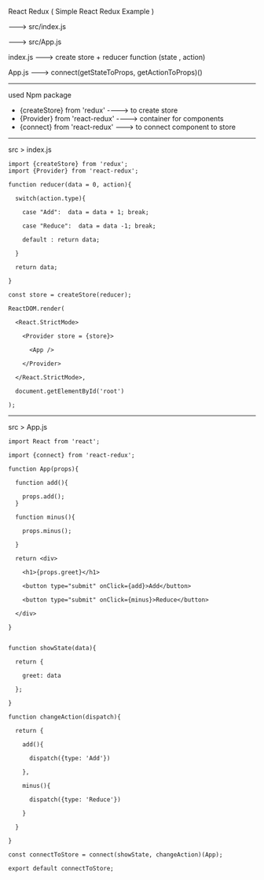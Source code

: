 React Redux ( Simple React Redux Example )

---> src/index.js 

---> src/App.js



index.js ---> create store + reducer function (state , action)

App.js ---> connect(getStateToProps, getActionToProps)()

*******************************

used Npm package 
- {createStore} from 'redux' ----> to create store
- {Provider} from 'react-redux' ----> container for components
- {connect} from 'react-redux' ---> to connect component to store

********************************

src > index.js

```
import {createStore} from 'redux';
import {Provider} from 'react-redux';

function reducer(data = 0, action){

  switch(action.type){
  
    case "Add":  data = data + 1; break;
    
    case "Reduce":  data = data -1; break;
    
    default : return data;
    
  }
  
  return data;
  
}

const store = createStore(reducer);

ReactDOM.render(

  <React.StrictMode>
  
    <Provider store = {store}>
    
      <App />
      
    </Provider>
    
  </React.StrictMode>,
  
  document.getElementById('root')
  
);
```

********************************

src > App.js

```
import React from 'react';

import {connect} from 'react-redux';

function App(props){

  function add(){
  
    props.add();
  }

  function minus(){
  
    props.minus();
    
  }

  return <div>
  
    <h1>{props.greet}</h1>
    
    <button type="submit" onClick={add}>Add</button>
    
    <button type="submit" onClick={minus}>Reduce</button>
    
  </div>
  
}


function showState(data){

  return {
  
    greet: data
    
  };
  
}

function changeAction(dispatch){

  return {
  
    add(){
    
      dispatch({type: 'Add'})
      
    },
    
    minus(){
    
      dispatch({type: 'Reduce'})
      
    }
    
  }
  
}

const connectToStore = connect(showState, changeAction)(App);

export default connectToStore;
```

